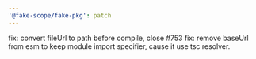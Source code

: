 ```yaml
---
'@fake-scope/fake-pkg': patch
---
```


fix: convert fileUrl to path before compile, close #753
fix: remove baseUrl from esm to keep module import specifier, cause it use tsc resolver.
